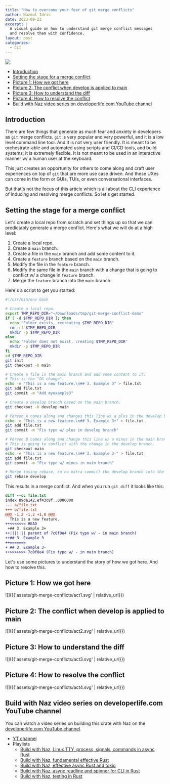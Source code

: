 ```yaml
---
title: "How to overcome your fear of git merge conflicts"
author: Nazmul Idris
date: 2023-09-22
excerpt: |
  A visual guide on how to understand git merge conflict messages
  and resolve them with confidence.
layout: post
categories:
  - CLI
---
```


<img class="post-hero-image" src="{{ 'assets/git-merge-conflict-hero.svg' | relative_url }}"/>

<!-- TOC -->

- [Introduction](#introduction)
- [Setting the stage for a merge conflict](#setting-the-stage-for-a-merge-conflict)
- [Picture 1: How we got here](#picture-1-how-we-got-here)
- [Picture 2: The conflict when develop is applied to main](#picture-2-the-conflict-when-develop-is-applied-to-main)
- [Picture 3: How to understand the diff](#picture-3-how-to-understand-the-diff)
- [Picture 4: How to resolve the conflict](#picture-4-how-to-resolve-the-conflict)
- [Build with Naz video series on developerlife.com YouTube channel](#build-with-naz-video-series-on-developerlifecom-youtube-channel)

<!-- /TOC -->

## Introduction
<a id="markdown-introduction" name="introduction"></a>

There are few things that generate as much fear and anxiety in developers as `git` merge
conflicts. `git` is very popular and very powerful, and it is a low level command line
tool. And it is not very user friendly. It is meant to be orchestrate-able and automated
using scripts and CI/CD tools, and build systems; it is extremely flexible. It is not
meant to be used in an interactive manner w/ a human user at the keyboard.

This just creates an opportunity for others to come along and craft user experiences on
top of `git` that are more use case driven. And these UXes can come in the form or GUIs,
TUIs, or even conversational interfaces.

But that's not the focus of this article which is all about the CLI experience of inducing
and resolving merge conflicts. So let's get started.

## Setting the stage for a merge conflict
<a id="markdown-setting-the-stage-for-a-merge-conflict" name="setting-the-stage-for-a-merge-conflict"></a>

Let's create a local repo from scratch and set things up so that we can predictably
generate a merge conflict. Here's what we will do at a high level:
1. Create a local repo.
1. Create a `main` branch.
1. Create a file in the `main` branch and add some content to it.
1. Create a `feature` branch based on the `main` branch.
1. Modify the file in the `feature` branch.
1. Modify the same file in the `main` branch with a change that is going to conflict w/ a change in `feature` branch.
1. Merge the `feature` branch into the `main` branch.

Here's a script to get you started:

```bash
#!/usr/bin/env bash

# Create a local repo.
export TMP_REPO_DIR="~/Downloads/tmp/git-merge-conflict-demo"
if [ -d $TMP_REPO_DIR ]; then
  echo "Folder exists, recreating $TMP_REPO_DIR"
  rm -rf $TMP_REPO_DIR
  mkdir -p $TMP_REPO_DIR
else
  echo "Folder does not exist, creating $TMP_REPO_DIR"
  mkdir -p $TMP_REPO_DIR
fi
cd $TMP_REPO_DIR
git init
git checkout -b main

# Create a file in the main branch and add some content to it.
# This is the "OG change".
echo -e "This is a new feature.\n## 3. Example 3" > file.txt
git add file.txt
git commit -m "Add myexample3"

# Create a develop branch based on the main branch.
git checkout -b develop main

# Person A comes along and changes this line w/ a plus in the develop branch.
echo -e "This is a new feature.\n## 3. Example 3+" > file.txt
git add file.txt
git commit -m "Fix typo w/ plus in develop branch"

# Person B comes along and change this line w/ a minus in the main branch.
# This is going to conflict with the change in the develop branch.
git checkout main
echo -e "This is a new feature.\n## 3. Example 3-" > file.txt
git add file.txt
git commit -m "Fix typo w/ minus in main branch"

# Merge (using rebase, so no extra commit) the develop branch into the main branch.
git rebase develop
```

This results in a merge conflict. And when you run `git diff` it looks like this:

```diff
diff --cc file.txt
index 89da142,ef43c8f..0000000
--- a/file.txt
+++ b/file.txt
@@@ -1,2 -1,2 +1,8 @@@
  This is a new feature.
++<<<<<<< HEAD
 +## 3. Example 3+
++||||||| parent of 7c0f0e4 (Fix typo w/ - in main branch)
++## 3. Example 3
++=======
+ ## 3. Example 3-
++>>>>>>> 7c0f0e4 (Fix typo w/ - in main branch)
```

Let's use some pictures to understand the story of how we got here. And how to resolve this.

## Picture 1: How we got here
<a id="markdown-picture-1%3A-how-we-got-here" name="picture-1%3A-how-we-got-here"></a>

![]({{'assets/git-merge-conflicts/act1.svg' | relative_url}})

## Picture 2: The conflict when develop is applied to main
<a id="markdown-picture-2%3A-the-conflict-when-develop-is-applied-to-main" name="picture-2%3A-the-conflict-when-develop-is-applied-to-main"></a>

![]({{'assets/git-merge-conflicts/act2.svg' | relative_url}})

## Picture 3: How to understand the diff
<a id="markdown-picture-3%3A-how-to-understand-the-diff" name="picture-3%3A-how-to-understand-the-diff"></a>

![]({{'assets/git-merge-conflicts/act3.svg' | relative_url}})

## Picture 4: How to resolve the conflict
<a id="markdown-picture-4%3A-how-to-resolve-the-conflict" name="picture-4%3A-how-to-resolve-the-conflict"></a>

![]({{'assets/git-merge-conflicts/act4.svg' | relative_url}})

## Build with Naz video series on developerlife.com YouTube channel
<a id="markdown-build-with-naz-video-series-on-developerlife.com-youtube-channel" name="build-with-naz-video-series-on-developerlife.com-youtube-channel"></a>

You can watch a video series on building this crate with Naz on the
[developerlife.com YouTube channel](https://www.youtube.com/@developerlifecom).

- [YT channel](https://www.youtube.com/@developerlifecom)
- Playlists
    - [Build with Naz, Linux TTY, process, signals, commands in async Rust](https://www.youtube.com/watch?v=bolScvh4x7I&list=PLofhE49PEwmw3MKOU1Kn3xbP4FRQR4Mb3)
    - [Build with Naz, fundamental effective Rust](https://www.youtube.com/playlist?list=PLofhE49PEwmza94sS7UmJnN9gSCHTVTfz)
    - [Build with Naz, effective async Rust and tokio](https://www.youtube.com/playlist?list=PLofhE49PEwmwO69E7eiQ-ewnMME8ydgQ5)
    - [Build with Naz, async readline and spinner for CLI in Rust](https://www.youtube.com/watch?v=3vQJguti02I&list=PLofhE49PEwmwelPkhfiqdFQ9IXnmGdnSE)
    - [Build with Naz, testing in Rust](https://www.youtube.com/watch?v=Xt495QLrFFk&list=PLofhE49PEwmwLR_4Noa0dFOSPmSpIg_l8)
